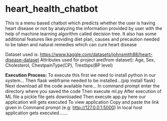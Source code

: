 # heart_health_chatbot
This is a menu based chatbot which predicts whether the user is having heart disease or not by analyzing the information provided by user with the help of machine learning algorithm called decision tree. It also has some additional features like providing diet plan, causes and precaution needed to be taken and natural remedies which can cure heart disease

Dataset used is: https://www.kaggle.com/datasets/johnsmith88/heart-disease-dataset
Attributes used for project are(from dataset): Age, Sex, Cholesterol, ChestpainType(CP), Trestbps(BP level)

**Execution Process:**
To execute this first we need to install python in our system...
Then flask webframe needed to be installed...(pip install flask)
Next download all the code available here...
In command prompt enter the directory where you saved the code
Then execute ml.py
After execution of ML file a pickle file gets downloaded
Then execute app.py here our application will gets executed 
To view application Copy and paste the link given in Command prompt (e.g: http://127.0.0.1:5000)
In local host application gets executed.......

